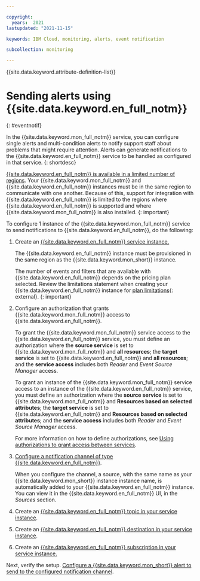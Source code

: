 ```yaml
---

copyright:
  years:  2021
lastupdated: "2021-11-15"

keywords: IBM Cloud, monitoring, alerts, event notification

subcollection: monitoring

---
```


{{site.data.keyword.attribute-definition-list}}

# Sending alerts using {{site.data.keyword.en_full_notm}}
{: #eventnotif}

In the {{site.data.keyword.mon_full_notm}} service, you can configure single alerts and multi-condition alerts to notify support staff about problems that might require attention. Alerts can generate notifications to the {{site.data.keyword.en_full_notm}} service to be handled as configured in that service. 
{: shortdesc}

[{{site.data.keyword.en_full_notm}} is available in a limited number of regions](/docs/event-notifications?topic=event-notifications-en-regions-endpoints). Your {{site.data.keyword.mon_full_notm}} and {{site.data.keyword.en_full_notm}} instances must be in the same region to communicate with one another.  Because of this, support for integration with {{site.data.keyword.en_full_notm}} is limited to the regions where {{site.data.keyword.en_full_notm}} is supported and where {{site.data.keyword.mon_full_notm}} is also installed.
{: important}

To configure 1 instance of the {{site.data.keyword.mon_full_notm}} service to send notifications to {{site.data.keyword.en_full_notm}}, do the following:

1. Create an [{{site.data.keyword.en_full_notm}} service instance.](/docs/event-notifications?topic=event-notifications-en-create-en-instance)

    The {{site.data.keyword.en_full_notm}} instance must be provisioned in the same region as the {{site.data.keyword.mon_short}} instance.
    
    The number of events and filters that are available with {{site.data.keyword.en_full_notm}} depends on the pricing plan selected.  Review the limitations statement when creating your {{site.data.keyword.en_full_notm}} instance for [plan limitations](https://cloud.ibm.com/catalog/services/event-notifications){: external}.
    {: important}

2. Configure an authorization that grants {{site.data.keyword.mon_full_notm}} access to {{site.data.keyword.en_full_notm}}. 

    To grant the {{site.data.keyword.mon_full_notm}} service access to the {{site.data.keyword.en_full_notm}} service, you must define an authorization where the **source service** is set to {{site.data.keyword.mon_full_notm}} and **all resources**; the **target service** is set to {{site.data.keyword.en_full_notm}} and **all resources**; and the **service access** includes both *Reader* and *Event Source Manager* access.
    
    To grant an instance of the {{site.data.keyword.mon_full_notm}} service access to an instance of the {{site.data.keyword.en_full_notm}} service, you must define an authorization where the **source service** is set to {{site.data.keyword.mon_full_notm}} and **Resources based on selected attributes**; the **target service** is set to {{site.data.keyword.en_full_notm}} and **Resources based on selected attributes**; and the **service access** includes both *Reader* and *Event Source Manager* access.
    
    For more information on how to define authorizations, see [Using authorizations to grant access between services](/docs/account?topic=account-serviceauth&interface=ui).

3. [Configure a notification channel of type {{site.data.keyword.en_full_notm}}](/docs/event-notifications?topic=event-notifications-en-create-en-source).

    When you configure the channel, a source, with the same name as your {{site.data.keyword.mon_short}} instance instance name, is automatically added to your {{site.data.keyword.en_full_notm}} instance. You can view it in the {{site.data.keyword.en_full_notm}} UI, in the *Sources* section.

4. Create an [{{site.data.keyword.en_full_notm}} topic in your service instance](/docs/event-notifications?topic=event-notifications-en-create-en-topic).

5. Create an [{{site.data.keyword.en_full_notm}} destination in your service instance](/docs/event-notifications?topic=event-notifications-en-create-en-destination).

6. Create an [{{site.data.keyword.en_full_notm}} subscription in your service instance.](/docs/event-notifications?topic=event-notifications-en-create-en-destination)

Next, verify the setup. [Configure a {{site.data.keyword.mon_short}} alert to send to the configured notification channel](/docs/monitoring?topic=monitoring-alerts).

